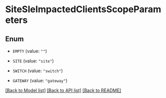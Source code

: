 # SiteSleImpactedClientsScopeParameters

## Enum


* `EMPTY` (value: `""`)

* `SITE` (value: `"site"`)

* `SWITCH` (value: `"switch"`)

* `GATEWAY` (value: `"gateway"`)


[[Back to Model list]](../README.md#documentation-for-models) [[Back to API list]](../README.md#documentation-for-api-endpoints) [[Back to README]](../README.md)


